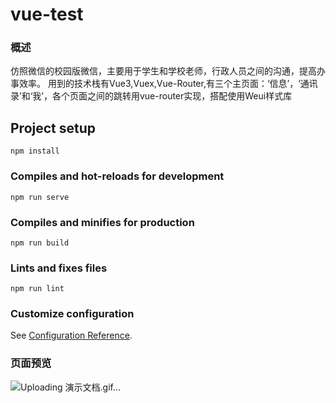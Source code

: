 # vue-test
### 概述
仿照微信的校园版微信，主要用于学生和学校老师，行政人员之间的沟通，提高办事效率。
用到的技术栈有Vue3,Vuex,Vue-Router,有三个主页面：‘信息’，‘通讯录’和‘我’，各个页面之间的跳转用vue-router实现，搭配使用Weui样式库

## Project setup
```
npm install
```

### Compiles and hot-reloads for development
```
npm run serve
```

### Compiles and minifies for production
```
npm run build
```

### Lints and fixes files
```
npm run lint
```

### Customize configuration
See [Configuration Reference](https://cli.vuejs.org/config/).
### 页面预览
![Uploading 演示文档.gif…]()


